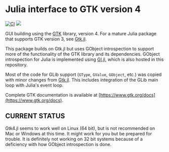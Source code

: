 # Julia interface to GTK version 4

[![CI](https://github.com/JuliaGtk/Gtk4.jl/workflows/CI/badge.svg)](https://github.com/JuliaGtk/Gtk4.jl/actions?query=workflow%3ACI)
[![](https://img.shields.io/badge/docs-latest-blue.svg)](https://docs.juliahub.com/Gtk4)

GUI building using the [GTK](https://www.gtk.org) library, version 4. For a mature Julia package that supports GTK version 3, see [Gtk.jl](https://github.com/JuliaGraphics/Gtk.jl).

This package builds on Gtk.jl but uses GObject introspection to support more of the functionality of the GTK library and its dependencies. GObject introspection for Julia is implemented using [GI.jl](https://github.com/JuliaGtk/Gtk4.jl/tree/main/GI), which is also hosted in this repository.

Most of the code for GLib support (`GType`, `GValue`, `GObject`, etc.) was copied with minor changes from [Gtk.jl](https://github.com/JuliaGraphics/Gtk.jl). This includes integration of the GLib main loop with Julia's event loop.

Complete GTK documentation is available at [https://www.gtk.org/docs](https://www.gtk.org/docs).

## CURRENT STATUS
Gtk4.jl seems to work well on Linux (64 bit), but is not recommended on Mac or Windows at this time. It might work for you but be prepared for trouble. It is definitely not working on 32 bit systems because of a deficiency with how GObject introspection is done.
